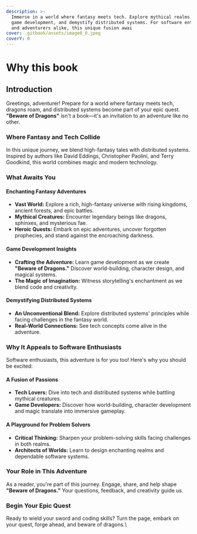 ```yaml
---
description: >-
  Immerse in a world where fantasy meets tech. Explore mythical realms, learn
  game development, and demystify distributed systems. For software enthusiasts
  and adventurers alike, this unique fusion awai
cover: .gitbook/assets/image0_0.jpeg
coverY: 0
---
```


# Why this book

## Introduction

Greetings, adventurer! Prepare for a world where fantasy meets tech, dragons roam, and distributed systems become part of your epic quest. **"Beware of Dragons"** isn't a book—it's an invitation to an adventure like no other.

### Where Fantasy and Tech Collide

In this unique journey, we blend high-fantasy tales with distributed systems. Inspired by authors like David Eddings, Christopher Paolini, and Terry Goodkind, this world combines magic and modern technology.

### What Awaits You

#### Enchanting Fantasy Adventures

* **Vast World:** Explore a rich, high-fantasy universe with rising kingdoms, ancient forests, and epic battles.
* **Mythical Creatures:** Encounter legendary beings like dragons, sphinxes, and mysterious fae.
* **Heroic Quests:** Embark on epic adventures, uncover forgotten prophecies, and stand against the encroaching darkness.

#### Game Development Insights

* **Crafting the Adventure:** Learn game development as we create **"Beware of Dragons."** Discover world-building, character design, and magical systems.
* **The Magic of Imagination:** Witness storytelling's enchantment as we blend code and creativity.

#### Demystifying Distributed Systems

* **An Unconventional Blend:** Explore distributed systems' principles while facing challenges in the fantasy world.
* **Real-World Connections:** See tech concepts come alive in the adventure.

### Why It Appeals to Software Enthusiasts

Software enthusiasts, this adventure is for you too! Here's why you should be excited:

#### A Fusion of Passions

* **Tech Lovers:** Dive into tech and distributed systems while battling mythical creatures.
* **Game Developers:** Discover how world-building, character development and magic translate into immersive gameplay.

#### A Playground for Problem Solvers

* **Critical Thinking:** Sharpen your problem-solving skills facing challenges in both realms.
* **Architects of Worlds:** Learn to design enchanting realms and dependable software systems.

### Your Role in This Adventure

As a reader, you're part of this journey. Engage, share, and help shape **"Beware of Dragons."** Your questions, feedback, and creativity guide us.

### Begin Your Epic Quest

Ready to wield your sword and coding skills? Turn the page, embark on your quest, forge ahead, and beware of dragons.\


